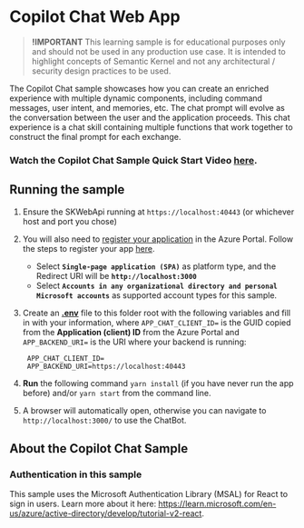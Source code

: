 # Copilot Chat Web App
> **!IMPORTANT**
> This learning sample is for educational purposes only and should not be used in any
> production use case. It is intended to highlight concepts of Semantic Kernel and not
> any architectural / security design practices to be used.

The Copilot Chat sample showcases how you can create an enriched experience with multiple dynamic components, including command messages, user intent, and memories, etc. The chat prompt will evolve as the conversation between the user and the application proceeds. This chat experience is a chat skill containing multiple functions that work together to construct the final prompt for each exchange.  
     
### Watch the Copilot Chat Sample Quick Start Video [here](https://aka.ms/SK-Copilotchat-video).

## Running the sample

1. Ensure the SKWebApi running at `https://localhost:40443` (or whichever host and port you chose)
3. You will also need to
   [register your application](https://learn.microsoft.com/azure/active-directory/develop/quickstart-register-app)
   in the Azure Portal. Follow the steps to register your app
   [here](https://learn.microsoft.com/azure/active-directory/develop/quickstart-register-app).
    - Select **`Single-page application (SPA)`** as platform type, and the Redirect URI will be **`http://localhost:3000`**
    - Select **`Accounts in any organizational directory and personal Microsoft accounts`** as supported account types for this sample.
4. Create an **[.env](.env)** file to this folder root with the following variables and fill in with your information, where
   `APP_CHAT_CLIENT_ID=` is the GUID copied from the **Application (client) ID** from the Azure Portal and
   `APP_BACKEND_URI=` is the URI where your backend is running:
        
        APP_CHAT_CLIENT_ID=
        APP_BACKEND_URI=https://localhost:40443

5. **Run** the following command `yarn install` (if you have never run the app before)
   and/or `yarn start` from the command line.
6. A browser will automatically open, otherwise you can navigate to `http://localhost:3000/` to use the ChatBot.

## About the Copilot Chat Sample

### Authentication in this sample
This sample uses the Microsoft Authentication Library (MSAL) for React to sign in users. Learn more about it here: https://learn.microsoft.com/en-us/azure/active-directory/develop/tutorial-v2-react.
